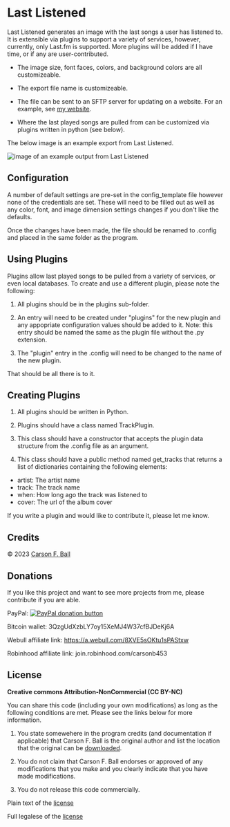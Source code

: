 Last Listened
===============

Last Listened generates an image with the last songs a user has listened to.  It is extensible via
plugins to support a variety of services, however, currently, only Last.fm is supported.  More
plugins will be added if I have time, or if any are user-contributed.

* The image size, font faces, colors, and background colors are all customizeable.

* The export file name is customizeable.

* The file can be sent to an SFTP server for updating on a website.  For an example, see
[my website](https://carson.ballweb.org/interests).

* Where the last played songs are pulled from can be customized via plugins written in python (see
below).

The below image is an example export from Last Listened.

![image of an example output from Last Listened](https://carson.ballweb.org/images/last_listened.png)

Configuration
-------------
A number of default settings are pre-set in the config_template file however none of the credentials
are set.  These will need to be filled out as well as any color, font, and image dimension settings
changes if you don't like the defaults.

Once the changes have been made, the file should be renamed to .config and placed in the same folder
as the program.

Using Plugins
--------------
Plugins allow last played songs to be pulled from a variety of services, or even local databases.
To create and use a different plugin, please note the following:

1. All plugins should be in the plugins sub-folder.

2. An entry will need to be created under "plugins" for the new plugin and any appopriate
configuration values should be added to it.  Note: this entry should be named the same as the plugin
file without the .py extension.

3. The "plugin" entry in the .config will need to be changed to the name of the new plugin.

That should be all there is to it.

Creating Plugins
----------------
1. All plugins should be written in Python.

2. Plugins should have a class named TrackPlugin.

3. This class should have a constructor that accepts the plugin data structure from the .config
file as an argument.

4. This class should have a public method named get_tracks that returns a list of dictionaries
containing the following elements:

* artist: The artist name
* track: The track name
* when: How long ago the track was listened to
* cover: The url of the album cover

If you write a plugin and would like to contribute it, please let me know.

Credits
-------
© 2023 [Carson F. Ball](<mailto://carson@ballweb.org>)

Donations
---------
If you like this project and want to see more projects from me, please contribute if you are able.

PayPal: [![PayPal donation button](https://www.paypalobjects.com/en_US/i/btn/btn_donate_LG.gif)](https://www.paypal.com/cgi-bin/webscr?cmd=_s-xclick&hosted_button_id=CT5XNBHGD5TEN)

Bitcoin wallet: 3QzgUdXzbLY7oy15XeMJ4W37cfBJDeKj6A

Webull affiliate link: https://a.webull.com/8XVE5sOKtu1sPAStxw

Robinhood affiliate link: join.robinhood.com/carsonb453

License
-------
**Creative commons Attribution-NonCommercial (CC BY-NC)**

You can share this code (including your own modifications) as long as the following conditions are
met.  Please see the links below for more information.

1. You state somewehere in the program credits (and documentation if applicable) that Carson F. Ball
is the original author and list the location that the original can be [downloaded](https://github.com/carsonfb/last_listened).

2. You do not claim that Carson F. Ball endorses or approved of any modifications that you make and
you clearly indicate that you have made modifications.

3. You do not release this code commercially.

Plain text of the [license](https://creativecommons.org/licenses/by-nc/4.0/)

Full legalese of the [license](https://creativecommons.org/licenses/by-nc/4.0/legalcode)
